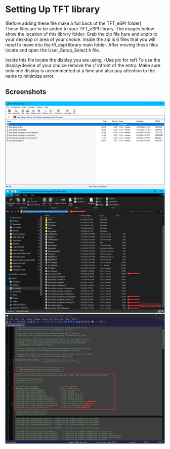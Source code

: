 # Setting Up TFT library

(Before adding these file make a full back of the TFT_eSPI folder) <br>
These files are to be added to your TFT_eSPI library. The images below show the location of this library folder. Grab the zip file here and unzip to your desktop or area of your choice. Inside the zip is 6 files that you will need to move into the tft_espi library main folder. After moving these files locate and open the User_Setup_Select.h file.

Inside this file locate the display you are using. (Use pic for ref)
To use the display/device of your choice remove the // infront of the entry. Make sure only one display is uncommented at a time and also pay attention to the name to minimize error.



## Screenshots

![zip-contents](https://github.com/ATOMNFT/MULTI-Minigotchi-ESP32/blob/main/User_Setup_Files/Screenshots/zip-contents.png)
![ttf-lib](https://github.com/ATOMNFT/MULTI-Minigotchi-ESP32/blob/main/User_Setup_Files/Screenshots/ttf-lib.png)
![user_setup_choices](https://github.com/ATOMNFT/MULTI-Minigotchi-ESP32/blob/main/User_Setup_Files/Screenshots/user_setup_choices.png)

